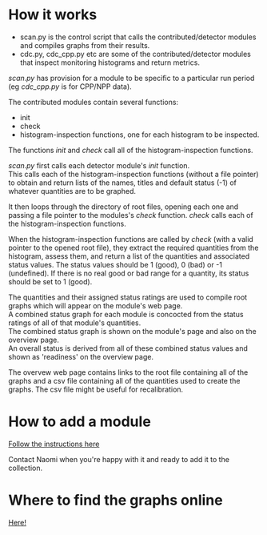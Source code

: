 # How it works

* scan.py is the control script that calls the contributed/detector modules and compiles graphs from their results.
* cdc.py, cdc_cpp.py etc are some of the contributed/detector modules that inspect monitoring histograms and return metrics.

_scan.py_ has provision for a module to be specific to a particular run period (eg _cdc\_cpp.py_ is for CPP/NPP data).

The contributed modules contain several functions:
* init
* check
* histogram-inspection functions, one for each histogram to be inspected.  

The functions _init_ and _check_ call all of the histogram-inspection functions.  

_scan.py_ first calls each detector module's _init_ function.  
This calls each of the histogram-inspection functions (without a file pointer) to obtain and return lists of the names, titles and default status (-1) of whatever quantities are to be graphed.   

It then loops through the directory of root files, opening each one and passing a file pointer to the modules's _check_ function. 
_check_ calls each of the histogram-inspection functions.  

When the histogram-inspection functions are called by _check_ (with a valid pointer to the opened root file), 
they extract the required quantities from the histogram, assess them, and return a list of the quantities and associated status values.  The status values should be 1 (good), 0 (bad) or -1 (undefined).  If there is no real good or bad range for a quantity, its status should be set to 1 (good). 

The quantities and their assigned status ratings are used to compile root graphs which will appear on the module's web page.  
A combined status graph for each  module is concocted from the status ratings of all of that module's quantities.  
The combined status graph is shown on the module's page and also on the overview page.  
An overall status is derived from all of these combined status values and shown as 'readiness' on the overview page. 

The overvew web page contains links to the root file containing all of the graphs and a csv file containing all of the quantities used to create the graphs.  The csv file might be useful for recalibration.


# How to add a module

[Follow the instructions here](https://github.com/JeffersonLab/gluex_demon/tree/main/make_new_module)

Contact Naomi when you're happy with it and ready to add it to the collection.


# Where to find the graphs online

[Here!](https://halldweb.jlab.org/gluex_demon/demon.html?RunPeriod=RunPeriod-2022-05&Version=24)
